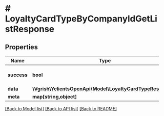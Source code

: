 # # LoyaltyCardTypeByCompanyIdGetListResponse

## Properties

Name | Type | Description | Notes
------------ | ------------- | ------------- | -------------
**success** | **bool** | Статус успешности выполнения |
**data** | [**\Vgrish\YclientsOpenApi\Model\LoyaltyCardTypeResponse[]**](LoyaltyCardTypeResponse.md) | Данные |
**meta** | **map[string,object]** | Метаданные | [optional]

[[Back to Model list]](../../README.md#models) [[Back to API list]](../../README.md#endpoints) [[Back to README]](../../README.md)
